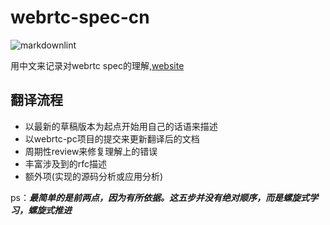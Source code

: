 # webrtc-spec-cn

![markdownlint](https://github.com/spec-rfc-cn/webrtc.spec.cn/workflows/markdownlint-lint/badge.svg)

用中文来记录对webrtc spec的理解,[website](https://spec-rfc-cn.github.io/webrtc.spec.cn)

## 翻译流程

- 以最新的草稿版本为起点开始用自己的话语来描述
- 以webrtc-pc项目的提交来更新翻译后的文档
- 周期性review来修复理解上的错误
- 丰富涉及到的rfc描述
- 额外项(实现的源码分析或应用分析)

ps：___最简单的是前两点，因为有所依据。这五步并没有绝对顺序，而是螺旋式学习，螺旋式推进___
